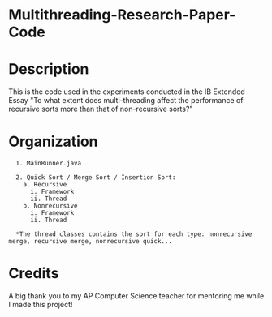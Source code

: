 # Multithreading-Research-Paper-Code

# Description
This is the code used in the experiments conducted in the IB Extended Essay "To what extent does multi-threading affect the performance of recursive sorts more than that of non-recursive sorts?"

# Organization
```
  1. MainRunner.java
  
  2. Quick Sort / Merge Sort / Insertion Sort:
    a. Recursive
      i. Framework
      ii. Thread
    b. Nonrecursive
      i. Framework
      ii. Thread
  
  *The thread classes contains the sort for each type: nonrecursive merge, recursive merge, nonrecursive quick...
```
# Credits
A big thank you to my AP Computer Science teacher for mentoring me while I made this project! 
